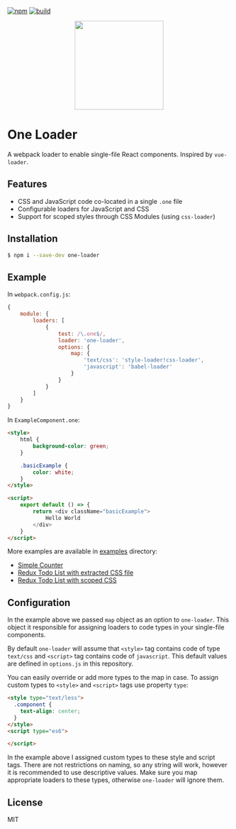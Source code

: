 [![npm][npm]][npm-url]
[![build][build]][build-url]

<div align="center">
  <a href="https://github.com/webpack/webpack">
    <img width="200" height="200"
      src="https://webpack.js.org/assets/icon-square-big.svg">
  </a>
</div>

# One Loader

A webpack loader to enable single-file React components.
Inspired by `vue-loader`.

## Features

* CSS and JavaScript code co-located in a single `.one` file
* Configurable loaders for JavaScript and CSS
* Support for scoped styles through CSS Modules (using `css-loader`)

## Installation

```bash
$ npm i --save-dev one-loader
```

## Example

In `webpack.config.js`:

```javascript
{
    module: {
        loaders: [
            {
                test: /\.one$/,
                loader: 'one-loader',
                options: {
                    map: {
                        'text/css': 'style-loader!css-loader',
                        'javascript': 'babel-loader'
                    }
                }
            }
        ]
    }
}
```

In `ExampleComponent.one`:

```html
<style>
    html {
        background-color: green;
    }

    .basicExample {
        color: white;
    }
</style>

<script>
    export default () => {
        return <div className="basicExample">
            Hello World
        </div>
    }
</script>
```

More examples are available in [examples](examples) directory:

* [Simple Counter](examples/01_counter)
* [Redux Todo List with extracted CSS file](examples/02_redux-todos)
* [Redux Todo List with scoped CSS](examples/03_redux-todos-scoped)

## Configuration

In the example above we passed `map` object as an option to `one-loader`.
This object it responsible for assigning loaders to code types in your single-file components.

By default `one-loader` will assume that `<style>` tag contains code of type `text/css`
and `<script>` tag contains code of `javascript`. This default values are defined in `options.js` in this repository.

You can easily override or add more types to the map in case.
To assign custom types to `<style>` and `<script>` tags use property `type`:

```html
<style type="text/less">
  .component {
    text-align: center;
  }
</style>
<script type="es6">

</script>
```

In the example above I assigned custom types to these style and script tags.
There are not restrictions on naming, so any string will work, however it is recommended to use descriptive values.
Make sure you map appropriate loaders to these types, otherwise `one-loader` will ignore them.

## License

MIT

[npm]: https://img.shields.io/npm/v/one-loader.svg
[npm-url]: https://npmjs.com/package/one-loader

[build]: https://travis-ci.org/digitalie/one-loader.svg?branch=master
[build-url]: https://travis-ci.org/digitalie/one-loader
